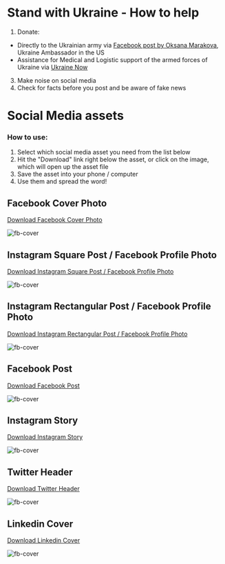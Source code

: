 # Stand with Ukraine - How to help

1. Donate:
- Directly to the Ukrainian army via [Facebook post by Oksana Marakova](https://www.facebook.com/oksana.markarova/posts/4897914630285286), Ukraine Ambassador in the US
- Assistance for Medical and Logistic support of the armed forces of Ukraine via [Ukraine Now](https://ukraine.ua/news/support-the-armed-forces-of-ukraine/)
3. Make noise on social media
4. Check for facts before you post and be aware of fake news

# Social Media assets

### How to use:
1. Select which social media asset you need from the list below
2. Hit the "Download" link right below the asset, or click on the image, which will open up the asset file
3. Save the asset into your phone / computer
4. Use them and spread the word!

## Facebook Cover Photo
[Download Facebook Cover Photo](https://raw.githubusercontent.com/melissahie/stand-with-ukraine/main/fb-cover.png)

![fb-cover](https://raw.githubusercontent.com/melissahie/stand-with-ukraine/main/fb-cover.png)

## Instagram Square Post / Facebook Profile Photo
[Download Instagram Square Post / Facebook Profile Photo](https://raw.githubusercontent.com/melissahie/stand-with-ukraine/main/instagram-post.png)

![fb-cover](https://raw.githubusercontent.com/melissahie/stand-with-ukraine/main/instagram-post.png)

## Instagram Rectangular Post / Facebook Profile Photo
[Download Instagram Rectangular Post / Facebook Profile Photo](https://raw.githubusercontent.com/melissahie/stand-with-ukraine/main/instagram-post-rect.png)

![fb-cover](https://raw.githubusercontent.com/melissahie/stand-with-ukraine/main/instagram-post-rect.png)

## Facebook Post
[Download Facebook Post](https://raw.githubusercontent.com/melissahie/stand-with-ukraine/main/facebook-post.png)

![fb-cover](https://raw.githubusercontent.com/melissahie/stand-with-ukraine/main/facebook-post.png)

## Instagram Story
[Download Instagram Story](https://raw.githubusercontent.com/melissahie/stand-with-ukraine/main/instagram-story.png)

![fb-cover](https://raw.githubusercontent.com/melissahie/stand-with-ukraine/main/instagram-story.png)

## Twitter Header
[Download Twitter Header](https://raw.githubusercontent.com/melissahie/stand-with-ukraine/main/twitter-header.png)

![fb-cover](https://raw.githubusercontent.com/melissahie/stand-with-ukraine/main/twitter-header.png)

## Linkedin Cover
[Download Linkedin Cover](https://raw.githubusercontent.com/melissahie/stand-with-ukraine/main/linkedin-cover.png)

![fb-cover](https://raw.githubusercontent.com/melissahie/stand-with-ukraine/main/linkedin-cover.png)
